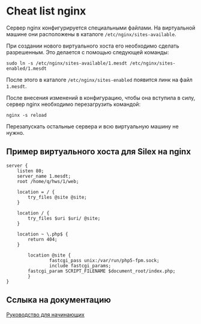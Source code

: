 # Cheat list nginx

Сервер nginx конфигурируется специальными файлами. На виртуальной машине они расположены в каталоге `/etc/nginx/sites-available`.

При создании нового виртуального хоста его необходимо сделать разрешенным. Это делается с помощью следующей команды:

```
sudo ln -s /etc/nginx/sites-available/1.mesdt /etc/nginx/sites-enabled/1.mesdt
```
После этого в каталоге `/etc/nginx/sites-enabled` появится линк на файл `1.mesdt`.

После внесения изменений в конфигурацию, чтобы она вступила в силу, сервер nginx необходимо перезагрузить командой:
 
```
nginx -s reload
```

Перезапускать остальные сервера и всю виртуальную машину не нужно.

## Пример виртуального хоста для Silex на nginx

```
server {
	listen 80;
	server_name 1.mesdt;
	root /home/q/hws/1/web;
	
	location = / {
		try_files @site @site;
	}

	location / {
		try_files $uri $uri/ @site;
	}

	location ~ \.php$ {
		return 404;
	}

        location @site {
                fastcgi_pass unix:/var/run/php5-fpm.sock;
                include fastcgi_params;
		fastcgi_param SCRIPT_FILENAME $document_root/index.php;
        }
}

```

## Сслыка на документацию
[Руководство для начинающих](http://nginx.org/ru/docs/beginners_guide.html)
